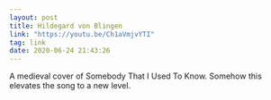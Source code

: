 ```yaml
---
layout: post
title: Hildegard von Blingen
link: "https://youtu.be/Ch1aVmjvYTI"
tag: link
date: 2020-06-24 21:43:26
---
```

A medieval cover of Somebody That I Used To Know. Somehow this elevates the song to a new level. 
